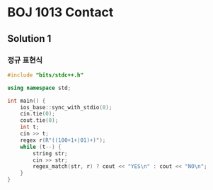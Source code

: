 ﻿# BOJ 1013 Contact


## Solution 1


### 정규 표현식

```c++
#include "bits/stdc++.h"

using namespace std;

int main() {
    ios_base::sync_with_stdio(0);
    cin.tie(0);
    cout.tie(0);
    int t;
    cin >> t;
    regex r(R"((100+1+|01)+)");
    while (t--) {
        string str;
        cin >> str;
        regex_match(str, r) ? cout << "YES\n" : cout << "NO\n";
    }
}
```